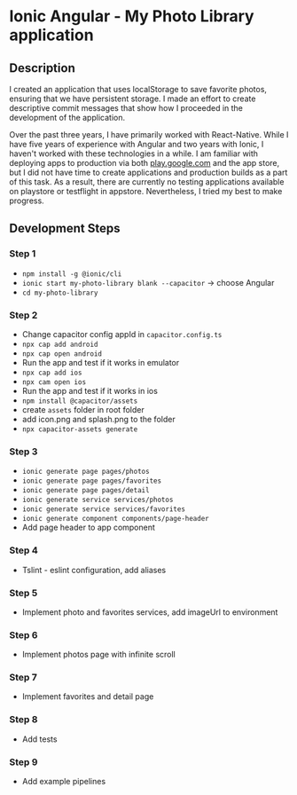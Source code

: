# Ionic Angular - My Photo Library application

## Description
I created an application that uses localStorage to save favorite photos, ensuring that we have persistent storage. I made an effort to create descriptive commit messages that show how I proceeded in the development of the application.

Over the past three years, I have primarily worked with React-Native. While I have five years of experience with Angular and two years with Ionic, I haven't worked with these technologies in a while. I am familiar with deploying apps to production via both [play.google.com](http://play.google.com/) and the app store, but I did not have time to create applications and production builds as a part of this task. As a result, there are currently no testing applications available on playstore or testflight in appstore. Nevertheless, I tried my best to make progress.

## Development Steps
### Step 1
- `npm install -g @ionic/cli`
- `ionic start my-photo-library blank --capacitor` → choose Angular
- `cd my-photo-library`

### Step 2
- Change capacitor config appId in `capacitor.config.ts`
- `npx cap add android`
- `npx cap open android`
- Run the app and test if it works in emulator
- `npx cap add ios`
- `npx cam open ios`
- Run the app and test if it works in ios
- `npm install @capacitor/assets`
- create `assets` folder in root folder
- add icon.png and splash.png to the folder
- `npx capacitor-assets generate`

### Step 3
- `ionic generate page pages/photos`
- `ionic generate page pages/favorites`
- `ionic generate page pages/detail`
- `ionic generate service services/photos`
- `ionic generate service services/favorites`
- `ionic generate component components/page-header`
- Add page header to app component

### Step 4
- Tslint - eslint configuration, add aliases

### Step 5
- Implement photo and favorites services, add imageUrl to environment

### Step 6
- Implement photos page with infinite scroll

### Step 7
- Implement favorites and detail page

### Step 8
- Add tests

### Step 9
- Add example pipelines
